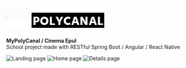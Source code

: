 # <img src='./client-web/src/assets/img/title-logo.png'>
**MyPolyCanal / Cinema Epul**  
School project made with RESTful Spring Boot / Angular / React Native

<img src="https://github.com/remi-martinez/cinema-epul/assets/64494563/0a8c6147-992d-4371-9d3b-a96a901a77d3" alt="Landing page" height=500>
<img src="https://github.com/remi-martinez/cinema-epul/assets/64494563/8da3846f-1f10-4d03-89d3-b1f203b871da" alt="Home page" height=500>
<img src="https://github.com/remi-martinez/cinema-epul/assets/64494563/d75319c7-37df-4f16-96ef-ac1919d008bc" alt="Details page" height=500>
